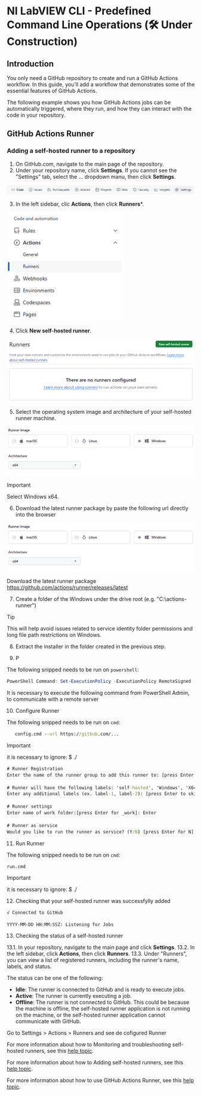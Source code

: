 <h1>NI LabVIEW CLI - Predefined Command Line Operations (🛠️ Under Construction)</h1>

<h2>Introduction</h2>

<p>You only need a GitHub repository to create and run a GitHub Actions workflow. In this guide, you'll add a workflow that demonstrates some of the essential features of GitHub Actions.</p>

<p>The following example shows you how GitHub Actions jobs can be automatically triggered, where they run, and how they can interact with the code in your repository.</p>

<h2>GitHub Actions Runner</h2>

<h3>Adding a self-hosted runner to a repository</h3>

1. On GitHub.com, navigate to the main page of the repository.
2. Under your repository name, click <strong>Settings</strong>. If you cannot see the "Settings" tab, select the ... dropdown manu, then click <strong>Settings</strong>.

<p align="center">
   <img src="./images/repository-settings.png">
</p>

3. In the left sidebar, clic <strong>Actions</strong>, then click <strong>Runners</strong>*.

<p align="left">
   <img src="./images/actions-runners.png">
</p>

4. Click <strong>New self-hosted runner</strong>.

<p align="center">
   <img src="./images/new-selfhosted-runner.png">
</p>

5. Select the operating system image and architecture of your self-hosted runner machine.

<p align="center">
   <img src="./images/runner-image.png">
</p>

> [!IMPORTANT]
> Select Windows x64.

6. Download the latest runner package by paste the following url directly into the browser

<p align="center">
   <img src="./images/runner-image.png">
</p>

Download the latest runner package
https://github.com/actions/runner/releases/latest

7. Create a folder of the Windows under the drive root (e.g. "C:\actions-runner")

> [!TIP]
> This will help avoid issues related to service identity folder permissions and long file path restrictions on Windows.

8. Extract the installer in the folder created in the previous step. 

9. P

The following snipped needs to be run on `powershell`:
``` powershell
PowerShell Command: Set-ExecutionPolicy -ExecutionPolicy RemoteSigned -Scope CurrentUser
```
It is necessary to execute the following command from PowerShell Admin, to communicate with a remote server

10. Configure Runner
   
The following snipped needs to be run on `cmd`:

```cmd
   config.cmd --url https://gitbub.com/...
```

> [!IMPORTANT]
> it is necessary to ignore: $ ./

```cmd
# Runner Registration
Enter the name of the runner group to add this runner to: [press Enter for Default]: Enter

# Runner will have the following labels: 'self-hosted', 'Windows', 'X64'
Enter any additional labels (ex. label-1, label-2): [press Enter to skip]: Enter

# Runner settings
Enter name of work folder:[press Enter for _work]: Enter

# Runner as service
Would you like to run the runner as service? (Y/N) [press Enter for N]: Enter
```

11. Run Runner

The following snipped needs to be run on `cmd`:

```cmd copy
run.cmd
```

> [!IMPORTANT]
> it is necessary to ignore: $ ./

12. Checking that your self-hosted runner was successfylly added

```
√ Connected to GitHub

YYYY-MM-DD HH:MM:SSZ: Listening for Jobs
```

13. Checking the status of a self-hosted runner

13.1. In your repository, navigate to the main page and click <strong>Settings</strong>.
13.2. In the left sidebar, click <strong>Actions</strong>, then click <strong>Runners</strong>.
13.3. Under "Runners", you can view a list of registered runners, including the runner's name, labels, and status.

<p>The status can be one of the following:

* <strong>Idle</strong>: The runner is connected to GitHub and is ready to execute jobs.
* <strong>Active</strong>: The runner is currently executing a job.
* <strong>Offline</strong>: The runner is not connected to GitHub. This could be because the machine is offline, the self-hosted runner application is not running on the machine, or the self-hosted runner application cannot communicate with GitHub.</p>

Go to Settings > Actions > Runners and see de cofigured Runner 

For more information about how to Monitoring and troubleshooting self-hosted runners, see this [help topic](https://docs.github.com/en/actions/hosting-your-own-runners/managing-self-hosted-runners/monitoring-and-troubleshooting-self-hosted-runners "Monitoring and troubleshooting self-hosted runners").

For more information about how to Adding self-hosted runners, see this [help topic](https://docs.github.com/en/actions/hosting-your-own-runners/managing-self-hosted-runners/adding-self-hosted-runners "Adding self-hosted runners").

For more information about how to use GitHub Actions Runner, see this [help topic](https://github.com/actions/runner "GitHub Actions Runner").

